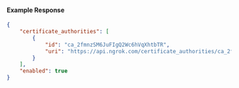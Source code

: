 <!-- Code generated for API Clients. DO NOT EDIT. -->

#### Example Response

```json
{
	"certificate_authorities": [
		{
			"id": "ca_2fmnzSM6JuFIgQ2Wc6hVqXhtbTR",
			"uri": "https://api.ngrok.com/certificate_authorities/ca_2fmnzSM6JuFIgQ2Wc6hVqXhtbTR"
		}
	],
	"enabled": true
}
```
